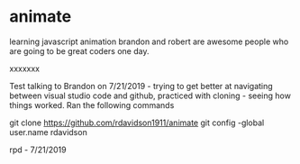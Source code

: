 # animate
learning javascript animation
brandon and robert are awesome people who are going to be great coders one day.


xxxxxxx

Test talking to Brandon on 7/21/2019 - trying to get better at navigating between visual studio code and github, practiced with cloning - seeing how things worked.  Ran the following commands

git clone https://github.com/rdavidson1911/animate
git config -global user.name rdavidson

rpd - 7/21/2019


